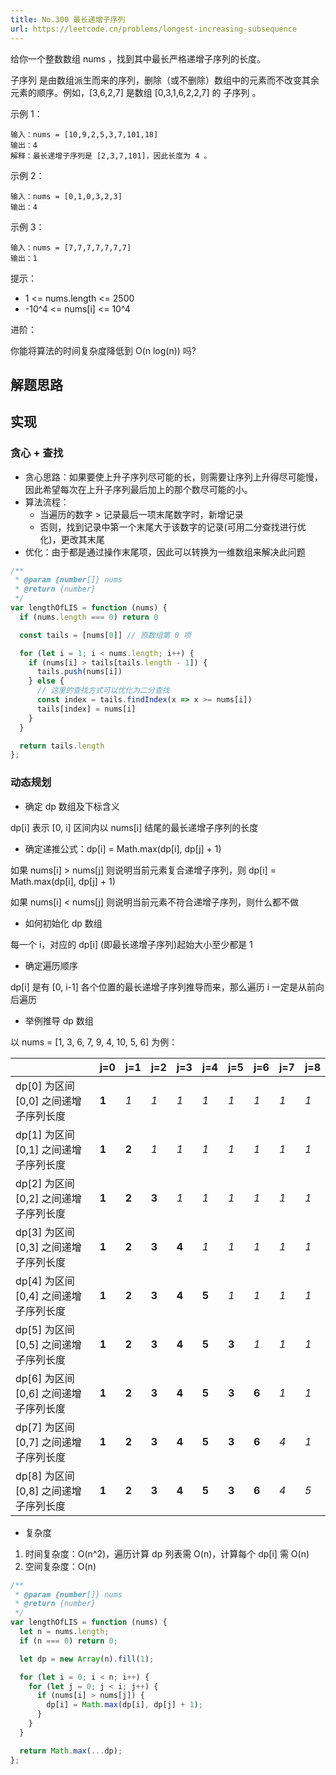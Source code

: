 ```yaml
---
title: No.300 最长递增子序列
url: https://leetcode.cn/problems/longest-increasing-subsequence
---
```


给你一个整数数组 nums ，找到其中最长严格递增子序列的长度。

子序列 是由数组派生而来的序列，删除（或不删除）数组中的元素而不改变其余元素的顺序。例如，\[3,6,2,7\] 是数组 \[0,3,1,6,2,2,7\] 的
子序列
。

示例 1：

```text
输入：nums = [10,9,2,5,3,7,101,18]
输出：4
解释：最长递增子序列是 [2,3,7,101]，因此长度为 4 。
```

示例 2：

```text
输入：nums = [0,1,0,3,2,3]
输出：4
```

示例 3：

```text
输入：nums = [7,7,7,7,7,7,7]
输出：1
```

提示：

- 1 <= nums.length <= 2500
- -10^4 <= nums\[i\] <= 10^4

进阶：

你能将算法的时间复杂度降低到 O(n log(n)) 吗?

## 解题思路

## 实现

### 贪心 + 查找

- 贪心思路：如果要使上升子序列尽可能的长，则需要让序列上升得尽可能慢，因此希望每次在上升子序列最后加上的那个数尽可能的小。
- 算法流程：
  - 当遍历的数字 > 记录最后一项末尾数字时，新增记录
  - 否则，找到记录中第一个末尾大于该数字的记录(可用二分查找进行优化)，更改其末尾
- 优化：由于都是通过操作末尾项，因此可以转换为一维数组来解决此问题

```js
/**
 * @param {number[]} nums
 * @return {number}
 */
var lengthOfLIS = function (nums) {
  if (nums.length === 0) return 0

  const tails = [nums[0]] // 原数组第 0 项

  for (let i = 1; i < nums.length; i++) {
    if (nums[i] > tails[tails.length - 1]) {
      tails.push(nums[i])
    } else {
      // 这里的查找方式可以优化为二分查找
      const index = tails.findIndex(x => x >= nums[i])
      tails[index] = nums[i]
    }
  }

  return tails.length
};
```

### 动态规划

- 确定 dp 数组及下标含义

dp\[i\] 表示 \[0, i\] 区间内以 nums\[i\] 结尾的最长递增子序列的长度

- 确定递推公式：dp\[i\] = Math.max(dp\[i\], dp\[j\] + 1)

如果 nums\[i\] > nums\[j\] 则说明当前元素复合递增子序列，则 dp\[i\] = Math.max(dp\[i\], dp\[j\] + 1)

如果 nums\[i\] < nums\[j\] 则说明当前元素不符合递增子序列，则什么都不做

- 如何初始化 dp 数组

每一个 i，对应的 dp\[i\] (即最长递增子序列)起始大小至少都是 1

- 确定遍历顺序

dp\[i\] 是有 \[0, i-1\] 各个位置的最长递增子序列推导而来，那么遍历 i 一定是从前向后遍历

- 举例推导 dp 数组

以 nums = \[1, 3, 6, 7, 9, 4, 10, 5, 6\] 为例：

|                                      | j=0 | j=1 | j=2 | j=3 | j=4 | j=5 | j=6 | j=7 | j=8 |
| ------------------------------------ | --- | --- | --- | --- | --- | --- | --- | --- | --- |
| dp\[0\] 为区间 \[0,0\] 之间递增子序列长度 | **1** | _1_ | _1_ | _1_ | _1_ | _1_ | _1_ | _1_ | _1_ |
| dp\[1\] 为区间 \[0,1\] 之间递增子序列长度 | **1** | **2** | _1_ | _1_ | _1_ | _1_ | _1_ | _1_ | _1_ |
| dp\[2\] 为区间 \[0,2\] 之间递增子序列长度 | **1** | **2** | **3** | _1_ | _1_ | _1_ | _1_ | _1_ | _1_ |
| dp\[3\] 为区间 \[0,3\] 之间递增子序列长度 | **1** | **2** | **3** | **4** | _1_ | _1_ | _1_ | _1_ | _1_ |
| dp\[4\] 为区间 \[0,4\] 之间递增子序列长度 | **1** | **2** | **3** | **4** | **5** | _1_ | _1_ | _1_ | _1_ |
| dp\[5\] 为区间 \[0,5\] 之间递增子序列长度 | **1** | **2** | **3** | **4** | **5** | **3** | _1_ | _1_ | _1_ |
| dp\[6\] 为区间 \[0,6\] 之间递增子序列长度 | **1** | **2** | **3** | **4** | **5** | **3** | **6** | _1_ | _1_ |
| dp\[7\] 为区间 \[0,7\] 之间递增子序列长度 | **1** | **2** | **3** | **4** | **5** | **3** | **6** | _4_ | _1_ |
| dp\[8\] 为区间 \[0,8\] 之间递增子序列长度 | **1** | **2** | **3** | **4** | **5** | **3** | **6** | _4_ | _5_ |

- 复杂度

1. 时间复杂度：O(n^2)，遍历计算 dp 列表需 O(n)，计算每个 dp\[i\] 需 O(n)
2. 空间复杂度：O(n)

```js
/**
 * @param {number[]} nums
 * @return {number}
 */
var lengthOfLIS = function (nums) {
  let n = nums.length;
  if (n === 0) return 0;

  let dp = new Array(n).fill(1);

  for (let i = 0; i < n; i++) {
    for (let j = 0; j < i; j++) {
      if (nums[i] > nums[j]) {
        dp[i] = Math.max(dp[i], dp[j] + 1);
      }
    }
  }

  return Math.max(...dp);
};
```
